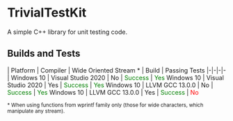 # TrivialTestKit
A simple C++ library for unit testing code.

## Builds and Tests

| Platform | Compiler | Wide Oriented Stream \* | Build | Passing Tests
|-|-|-|-|
Windows 10 | Visual Studio 2020 | No | <span style="color:green">Success</span> | <span style="color:green">Yes</span>
Windows 10 | Visual Studio 2020 | Yes | <span style="color:green">Success</span> | <span style="color:green">Yes</span>
Windows 10 | LLVM GCC 13.0.0 | No | <span style="color:green">Success</span> | <span style="color:green">Yes</span>
Windows 10 | LLVM GCC 13.0.0 | Yes | <span style="color:green">Success</span> | <span style="color:red">No</span>

<sup>\* When using functions from wprintf family only (those for wide characters, which manipulate any stream).</sup>